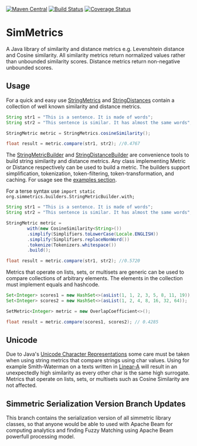 [![Maven Central](https://maven-badges.herokuapp.com/maven-central/com.github.mpkorstanje/simmetrics/badge.svg)](https://maven-badges.herokuapp.com/maven-central/com.github.mpkorstanje/simmetrics-core)
[![Build Status](https://travis-ci.org/mpkorstanje/simmetrics.svg)](https://travis-ci.org/mpkorstanje/simmetrics)
[![Coverage Status](https://coveralls.io/repos/mpkorstanje/simmetrics/badge.svg?branch=develop&service=github)](https://coveralls.io/github/mpkorstanje/simmetrics?branch=develop)

SimMetrics 
==========
A Java library of similarity and distance metrics e.g. Levenshtein distance and Cosine similarity. All similarity metrics return normalized values rather than unbounded similarity scores. Distance metrics return non-negative unbounded scores.

## Usage ##

For a quick and easy use [StringMetrics](./simmetrics-core/src/main/java/org/simmetrics/metrics/StringMetrics.java) and [StringDistances](./simmetrics-core/src/main/java/org/simmetrics/metrics/StringDistances.java) contain a collection of well known similarity and distance metrics.

```java
String str1 = "This is a sentence. It is made of words";
String str2 = "This sentence is similar. It has almost the same words";

StringMetric metric = StringMetrics.cosineSimilarity();

float result = metric.compare(str1, str2); //0.4767
```

The [StringMetricBuilder](./simmetrics-core/src/main/java/org/simmetrics/builders/StringMetricBuilder.java) and [StringDistanceBuilder](./simmetrics-core/src/main/java/org/simmetrics/builders/StringDistanceBuilder.java) are convenience tools to build string similarity and distance metrics. Any class implementing Metric or Distance respectively can be used to build a metric. The builders support simplification, tokenization, token-filtering, token-transformation, and caching.
For usage see the [examples section](./simmetrics-example/src/main/java/org/simmetrics/example/).

For a terse syntax use `import static org.simmetrics.builders.StringMetricBuilder.with;`

```java
String str1 = "This is a sentence. It is made of words";
String str2 = "This sentence is similar. It has almost the same words";

StringMetric metric =
		with(new CosineSimilarity<String>())
		.simplify(Simplifiers.toLowerCase(Locale.ENGLISH))
		.simplify(Simplifiers.replaceNonWord())
		.tokenize(Tokenizers.whitespace())
		.build();

float result = metric.compare(str1, str2); //0.5720
```

Metrics that operate on lists, sets, or multisets are generic can be used to compare collections of arbitrary elements. The elements in the collection must implement equals and hashcode.

```java
Set<Integer> scores1 = new HashSet<>(asList(1, 1, 2, 3, 5, 8, 11, 19));
Set<Integer> scores2 = new HashSet<>(asList(1, 2, 4, 8, 16, 32, 64));

SetMetric<Integer> metric = new OverlapCoefficient<>();

float result = metric.compare(scores1, scores2); // 0.4285
```

## Unicode ##

Due to Java's [Unicode Character Representations](http://docs.oracle.com/javase/7/docs/api/java/lang/Character.html#unicode) some care must be taken when using string metrics that compare strings using char values. Using for example Smith-Waterman on a texts written in [Linear-A](https://en.wikipedia.org/wiki/Linear_A) will result in an unexpectedly high similarity as every other char is the same high surrogate. Metrics that operate on lists, sets, or multisets such as Cosine Similarity are not affected.

## Simmetric Serialization Version Branch Updates ##
This branch contains the serialization version of all simmetric library classes, so that anyone would be able to used with Apache Beam for computing analytics and finding Fuzzy Matching using Apache Beam powerfull processing model.